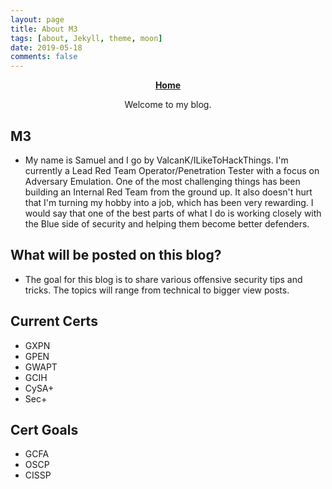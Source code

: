 ```yaml
---
layout: page
title: About M3
tags: [about, Jekyll, theme, moon]
date: 2019-05-18
comments: false
---
```

    
<center><a href="https://valcank.github.io/"><b>Home</b></a></center>
<p></p>
<center>Welcome to my blog.</center>

## M3
* My name is Samuel and I go by ValcanK/ILikeToHackThings. I'm currently a Lead Red Team Operator/Penetration Tester with a focus on Adversary Emulation. One of the most challenging things has been building an Internal Red Team from the ground up. It also doesn't hurt that I'm turning my hobby into a job, which has been very rewarding. I would say that one of the best parts of what I do is working closely with the Blue side of security and helping them become better defenders.

## What will be posted on this blog?
* The goal for this blog is to share various offensive security tips and tricks. The topics will range from technical to bigger view posts.

## Current Certs
* GXPN
* GPEN
* GWAPT
* GCIH
* CySA+
* Sec+

## Cert Goals
* GCFA
* OSCP
* CISSP
